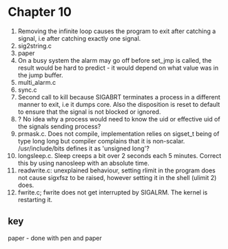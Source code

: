 Chapter 10 
==========
1. Removing the infinite loop causes the program to exit after catching a
   signal, i.e after catching exactly one signal.
2. sig2string.c
3. paper
4. On a busy system the alarm may go off before set_jmp is called, the result
   would be hard to predict - it would depend on what value was in the jump buffer.
5. multi_alarm.c
6. sync.c
7. Second call to kill because SIGABRT terminates a process in a different
   manner to exit, i.e it dumps core. Also the disposition is reset to default
   to ensure that the signal is not blocked or ignored.
8. ? No idea why a process would need to know the uid or effective uid of the
   signals sending process?
9. prmask.c. Does not compile, implementation relies on sigset_t being of type
   long long but compiler complains that it is non-scalar. /usr/include/bits
   defines it as 'unsigned long'?
10. longsleep.c. Sleep creeps a bit over 2 seconds each 5 minutes. Correct this
    by using nanosleep with an absolute time.
11. readwrite.c: unexplained behaviour, setting rlimit in the program does not
	cause sigxfsz to be raised, however setting it in the shell (ulimit 2) does.
12. fwrite.c; fwrite does not get interrupted by SIGALRM. The kernel is
 restarting it.

key 
---
paper - done with pen and paper
